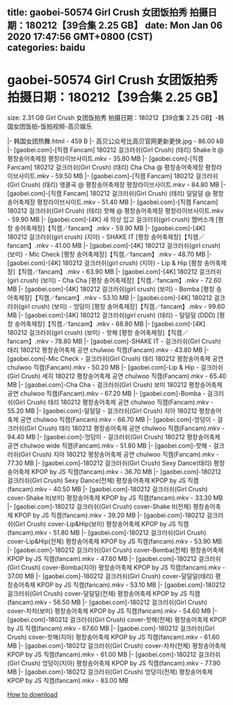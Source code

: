 
title: gaobei-50574 Girl Crush 女团饭拍秀 拍摄日期：180212【39合集 2.25 GB】
date: Mon Jan 06 2020 17:47:56 GMT+0800 (CST)    
categories: baidu
---

# gaobei-50574 Girl Crush 女团饭拍秀 拍摄日期：180212【39合集 2.25 GB】
size: 2.31 GB
 Girl Crush 女团饭拍秀 拍摄日期：180212【39合集 2.25 GB】-韩国女团饭拍-饭拍视频-高贝娱乐
 
|- 韩国女团热舞.html - 459 B
|- 高贝公众号比高贝官网更新更快.jpg - 86.00 kB
|- [gaobei.com]-[직캠 Fancam] 180212 걸크러쉬(Girl Crush) (태리) Shake It @ 평창송어축제장 평창라이브사이트.mkv - 35.80 MB
|- [gaobei.com]-[직캠 Fancam] 180212 걸크러쉬(Girl Crush) (태리) Cha Cha @ 평창송어축제장 평창라이브사이트.mkv - 59.50 MB
|- [gaobei.com]-[직캠 Fancam] 180212 걸크러쉬(Girl Crush) (태리) 앵콜곡 @ 평창송어축제장 평창라이브사이트.mkv - 84.80 MB
|- [gaobei.com]-[직캠 Fancam] 180212 걸크러쉬(Girl Crush) (태리) 덜덜덜 @ 평창송어축제장 평창라이브사이트.mkv - 51.40 MB
|- [gaobei.com]-[직캠 Fancam] 180212 걸크러쉬(Girl Crush) (태리) 핫해 @ 평창송어축제장 평창라이브사이트.mkv - 59.90 MB
|- [gaobei.com]-[4K] 새 의상 입고 걸크러쉬(girl crush) 멤버소개 [평창 송어축제장]【직캠／fancam】.mkv - 59.90 MB
|- [gaobei.com]-[4K] 180212 걸크러쉬(girl crush) (지아) - SHAKE IT [평창 송어축제장]【직캠／fancam】.mkv - 41.00 MB
|- [gaobei.com]-[4K] 180212 걸크러쉬(girl crush) (보미) - Mic Check [평창 송어축제장]【직캠／fancam】.mkv - 48.70 MB
|- [gaobei.com]-[4K] 180212 걸크러쉬(girl crush) (지아) - Lip & Hip [평창 송어축제장]【직캠／fancam】.mkv - 63.90 MB
|- [gaobei.com]-[4K] 180212 걸크러쉬(girl crush) (보미) - Cha Cha [평창 송어축제장]【직캠／fancam】.mkv - 72.60 MB
|- [gaobei.com]-[4K] 180212 걸크러쉬(girl crush) (보미) - Bomba [평창 송어축제장]【직캠／fancam】.mkv - 53.10 MB
|- [gaobei.com]-[4K] 180212 걸크러쉬(girl crush) (보미) - 엉덩이 [평창 송어축제장]【직캠／fancam】.mkv - 99.60 MB
|- [gaobei.com]-[4K] 180212 걸크러쉬(girl crush) (태리) - 덜덜덜 (DDD) [평창 송어축제장]【직캠／fancam】.mkv - 68.80 MB
|- [gaobei.com]-[4K] 180212 걸크러쉬(girl crush) (보미) - 핫해 [평창 송어축제장]【직캠／fancam】.mkv - 78.80 MB
|- [gaobei.com]-SHAKE IT - 걸크러쉬(Girl Crush) 태리 180212 평창송어축제 공연 chulwoo 직캠(Fancam).mkv - 43.80 MB
|- [gaobei.com]-Mic Check - 걸크러쉬(Girl Crush) 태리 180212 평창송어축제 공연 chulwoo 직캠(Fancam).mkv - 50.20 MB
|- [gaobei.com]-Lip & Hip - 걸크러쉬(Girl Crush) 세히 180212 평창송어축제 공연 chulwoo 직캠(Fancam).mkv - 65.40 MB
|- [gaobei.com]-Cha Cha - 걸크러쉬(Girl Crush) 보미 180212 평창송어축제 공연 chulwoo 직캠(Fancam).mkv - 67.20 MB
|- [gaobei.com]-Bomba - 걸크러쉬(Girl Crush) 태리 180212 평창송어축제 공연 chulwoo 직캠(Fancam).mkv - 55.20 MB
|- [gaobei.com]-덜덜덜 - 걸크러쉬(Girl Crush) 지아 180212 평창송어축제 공연 chulwoo 직캠(Fancam).mkv - 66.70 MB
|- [gaobei.com]-엉덩이 - 걸크러쉬(Girl Crush) 태리 180212 평창송어축제 공연 chulwoo 직캠(Fancam).mkv - 94.40 MB
|- [gaobei.com]-엉덩이 - 걸크러쉬(Girl Crush) 180212 평창송어축제 공연 chulwoo wide 직캠(Fancam).mkv - 51.80 MB
|- [gaobei.com]-핫해 - 걸크러쉬(Girl Crush) 지아 180212 평창송어축제 공연 chulwoo 직캠(Fancam).mkv - 77.30 MB
|- [gaobei.com]-180212 걸크러쉬(Girl Crush) Sexy Dance(태리) 평창송어축제 KPOP by JS 직캠(fancam).mkv - 36.70 MB
|- [gaobei.com]-180212 걸크러쉬(Girl Crush) Sexy Dance(전체) 평창송어축제 KPOP by JS 직캠(fancam).mkv - 40.50 MB
|- [gaobei.com]-180212 걸크러쉬(Girl Crush) cover-Shake It(보미) 평창송어축제 KPOP by JS 직캠(fancam).mkv - 33.30 MB
|- [gaobei.com]-180212 걸크러쉬(Girl Crush) cover-Shake It(전체) 평창송어축제 KPOP by JS 직캠(fancam).mkv - 39.20 MB
|- [gaobei.com]-180212 걸크러쉬(Girl Crush) cover-Lip&Hip(보미) 평창송어축제 KPOP by JS 직캠(fancam).mkv - 51.80 MB
|- [gaobei.com]-180212 걸크러쉬(Girl Crush) cover-Lip&Hip(전체) 평창송어축제 KPOP by JS 직캠(fancam).mkv - 53.90 MB
|- [gaobei.com]-180212 걸크러쉬(Girl Crush) cover-Bomba(전체) 평창송어축제 KPOP by JS 직캠(fancam).mkv - 47.60 MB
|- [gaobei.com]-180212 걸크러쉬(Girl Crush) cover-Bomba(지아) 평창송어축제 KPOP by JS 직캠(fancam).mkv - 37.00 MB
|- [gaobei.com]-180212 걸크러쉬(Girl Crush) cover-덜덜덜(태리) 평창송어축제 KPOP by JS 직캠(fancam).mkv - 53.10 MB
|- [gaobei.com]-180212 걸크러쉬(Girl Crush) cover-덜덜덜(전체) 평창송어축제 KPOP by JS 직캠(fancam).mkv - 56.50 MB
|- [gaobei.com]-180212 걸크러쉬(Girl Crush) cover-차차(보미) 평창송어축제 KPOP by JS 직캠(fancam).mkv - 54.60 MB
|- [gaobei.com]-180212 걸크러쉬(Girl Crush) cover-핫해(전체) 평창송어축제 KPOP by JS 직캠(fancam).mkv - 67.60 MB
|- [gaobei.com]-180212 걸크러쉬(Girl Crush) cover-핫해(지아) 평창송어축제 KPOP by JS 직캠(fancam).mkv - 61.60 MB
|- [gaobei.com]-180212 걸크러쉬(Girl Crush) cover-차차(전체) 평창송어축제 KPOP by JS 직캠(fancam).mkv - 61.00 MB
|- [gaobei.com]-180212 걸크러쉬(Girl Crush) 엉덩이(지아) 평창송어축제 KPOP by JS 직캠(fancam).mkv - 77.90 MB
|- [gaobei.com]-180212 걸크러쉬(Girl Crush) 엉덩이(전체) 평창송어축제 KPOP by JS 직캠(fancam).mkv - 83.00 MB

[How to download](https://bpcam.bemobtrk.com/go/2ceec3aa-1ca2-46d6-b9ff-aaa5c184517c?jno=98)